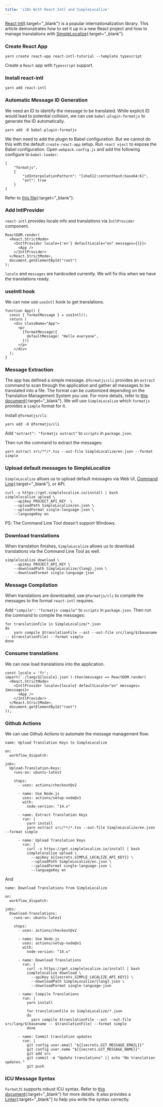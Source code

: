 ```yaml
---
title: 'i18n With React Intl and SimpleLocalize'
---
```

[React Intl](https://formatjs.io/docs/react-intl/){:target="_blank"} is a popular internationalization library. This article demonstrates how to set it up in a new React project and how to manage translations with [SimpleLocalize](https://simplelocalize.io/){:target="_blank"}.

### Create React App

```
yarn create react-app react-intl-tutorial --template typescript
```

Create a `React` app with `Typescript` support.

### Install react-intl

```
yarn add react-intl
```

### Automatic Message ID Generation
We need an ID to identify the message to be translated. While explicit ID would lead to potential collision, we can use `babel-plugin-formatjs` to generate the ID automatically. 

```
yarn add -D babel-plugin-formatjs
```

We then need to add the plugin to Babel configuration. But we cannot do this with the default `create-react-app` setup. Run `react eject` to expose the Babel configuration. Open `webpack.config.js` and add the following configure to `babel-loader`:

```
[
    "formatjs",
    {
        "idInterpolationPattern": "[sha512:contenthash:base64:6]",
        "ast": true
    }
]
```

Refer to [this file](https://github.com/dujushi/react-intl-tutorial/blob/main/config/webpack.config.js#L423-L429){:target="_blank"}.

### Add IntlProvider
`react-intl` provides locale info and translations via `IntlProvider` component. 

```
ReactDOM.render(
  <React.StrictMode>
    <IntlProvider locale={'en'} defaultLocale="en" messages={{}}>
      <App />
    </IntlProvider>
  </React.StrictMode>,
  document.getElementById("root")
);
```

`locale` and `messages` are hardcoded currently. We will fix this when we have the translations ready.

### useIntl hook
We can now use `useIntl` hook to get translations.

```
function App() {
  const { formatMessage } = useIntl();
  return (
    <div className="App">
      <p>
        {formatMessage({
          defaultMessage: "Hello everyone",
        })}
      </p>
    </div>
  );
}
```

### Message Extraction
The app has defined a simple message. `@formatjs/cli` provides an `extract` command to scan through the application and gather all messages to be translated into a file. The format can be customized depending on the Translation Management System you use. For more details, refer to [this document](https://formatjs.io/docs/getting-started/message-extraction){:target="_blank"}. We will use `SimpleLocalize` which `formatjs` provides a `simple` format for it.

Install `@formatjs/cli`:

```
yarn add -D @formatjs/cli
```

Add `"extract": "formatjs extract"` to `scripts` in `package.json`.

Then run the command to extract the messages:

```
yarn extract src/**/*.tsx --out-file SimpleLocalize/en.json --format simple
```

### Upload default messages to SimpleLocalize
`SimpleLocalize` allows us to upload default messages via Web UI, [Command Line](https://simplelocalize.io/docs/cli/upload-translations/){:target="_blank"}, or API. 

```
curl -s https://get.simplelocalize.io/install | bash
simplelocalize upload \
    --apiKey PROJECT_API_KEY  \
    --uploadPath SimpleLocalize/en.json \
    --uploadFormat single-language-json \
    --languageKey en
```

PS: The Command Line Tool doesn't support Windows. 

### Download translations
When translation finishes, `SimpleLocalize` allows us to download translations via the Command Line Tool as well.

```
simplelocalize download \
    --apiKey PROJECT_API_KEY \
    --downloadPath SimpleLocalize/{lang}.json \
    --downloadFormat single-language-json
```

### Message Compilation
When translations are downloaded, use `@formatjs/cli` to compile the messages to the format `react-intl` requires.

Add `"compile": "formatjs compile"` to `scripts` in `package.json`. Then run the command to compile the messages:

```
for translationFile in SimpleLocalize/*.json
do
    yarn compile $translationFile --ast --out-file src/lang/$(basename -- $translationFile) --format simple
done
```

### Consume translations
We can now load translations into the application.

```
const locale = 'fr';
import(`./lang/${locale}.json`).then(messages => ReactDOM.render(
  <React.StrictMode>
    <IntlProvider locale={locale} defaultLocale="en" messages={messages}>
      <App />
    </IntlProvider>
  </React.StrictMode>,
  document.getElementById("root")
));
```

### Github Actions
We can use Github Actions to automate the message management flow. 

```
name: Upload Translation Keys to SimpleLocalize

on:
  workflow_dispatch:

jobs:
  Upload-Translation-Keys:
    runs-on: ubuntu-latest

    steps:
      - uses: actions/checkout@v2

      - name: Use Node.js
        uses: actions/setup-node@v1
        with:
          node-version: "14.x"

      - name: Extract Translation Keys
        run: |
          yarn install
          yarn extract src/**/*.tsx --out-file SimpleLocalize/en.json --format simple

      - name: Upload Translation Keys
        run: |
          curl -s https://get.simplelocalize.io/install | bash
          simplelocalize upload \
            --apiKey ${{secrets.SIMPLE_LOCALIZE_API_KEY}} \
            --uploadPath SimpleLocalize/en.json \
            --uploadFormat single-language-json \
            --languageKey en
```

And 

```
name: Download Translations From SimpleLocalize

on:
  workflow_dispatch:

jobs:
  Download-Translations:
    runs-on: ubuntu-latest

    steps:
      - uses: actions/checkout@v2

      - name: Use Node.js
        uses: actions/setup-node@v1
        with:
          node-version: "14.x"

      - name: Download Translations
        run: |
          curl -s https://get.simplelocalize.io/install | bash
          simplelocalize download \
            --apiKey ${{secrets.SIMPLE_LOCALIZE_API_KEY}} \
            --downloadPath SimpleLocalize/{lang}.json \
            --downloadFormat single-language-json

      - name: Compile Translations
        run: |
          yarn install

          for translationFile in SimpleLocalize/*.json
          do
            yarn compile $translationFile --ast --out-file src/lang/$(basename -- $translationFile) --format simple
          done

      - name: Commit translation updates
        run: |
          git config user.email "${{secrets.GIT_MESSAGE_EMAIL}}"
          git config user.name "${{secrets.GIT_MESSAGE_NAME}}"
          git add src
          git commit -m "Update translations" || echo "No translation updates."
          git push
```

### ICU Message Syntax
`FormatJS` supports robust ICU syntax. Refer to [this document](https://formatjs.io/docs/core-concepts/icu-syntax){:target="_blank"} for more details. It also provides a [Linter](https://formatjs.io/docs/guides/develop){:target="_blank"} to help you write the syntax correctly.